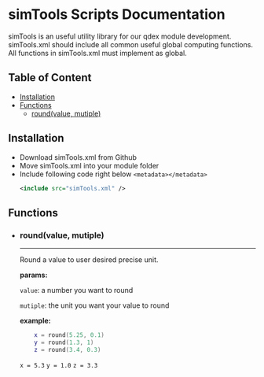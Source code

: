 # simTools Scripts Documentation


simTools is an useful utility library for our qdex module development. simTools.xml should include all common useful global computing functions. All functions in simTools.xml must implement as global.

## Table of Content
  - [Installation](#installation)
  - [Functions](#functions)
    - [round(value, mutiple)](#round)

## <a name="installation"></a>Installation

  - Download simTools.xml from Github
  - Move simTools.xml into your module folder
  - Include following code right below `<metadata></metadata>`
      ```xml
      <include src="simTools.xml" />
      ```

## <a name="functions"></a>Functions
  - ### <a name="round"></a>round(value, mutiple)
    ***
    Round a value to user desired precise unit.

    **params:**

    `value`: a number you want to round
    
    `mutiple`: the unit you want your value to round

    **example:**
    ```lua
        x = round(5.25, 0.1)
        y = round(1.3, 1)
        z = round(3.4, 0.3)
    ```
    `x = 5.3`
    `y = 1.0`
    `z = 3.3`
